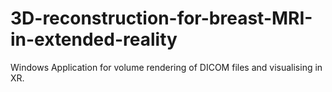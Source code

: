 # 3D-reconstruction-for-breast-MRI-in-extended-reality

Windows Application for volume rendering of DICOM files and visualising in XR. 

